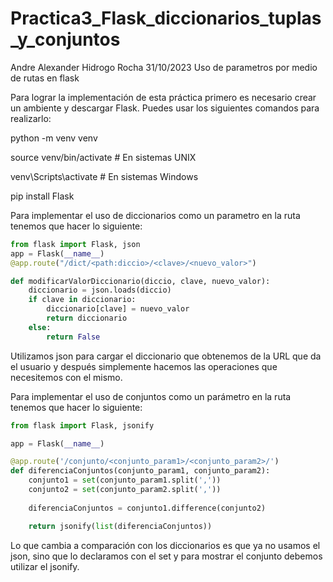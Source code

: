 # Practica3_Flask_diccionarios_tuplas_y_conjuntos
Andre Alexander Hidrogo Rocha 31/10/2023 Uso de parametros por medio de rutas en flask

Para lograr la implementación de esta práctica primero es necesario crear un ambiente y descargar Flask. 
Puedes usar los siguientes comandos para realizarlo:

python -m venv venv


source venv/bin/activate  # En sistemas UNIX

venv\Scripts\activate  # En sistemas Windows


pip install Flask

Para implementar el uso de diccionarios como un parametro en la ruta tenemos que hacer lo siguiente:

```python
from flask import Flask, json
app = Flask(__name__)
@app.route("/dict/<path:diccio>/<clave>/<nuevo_valor>")

def modificarValorDiccionario(diccio, clave, nuevo_valor):
    diccionario = json.loads(diccio)
    if clave in diccionario:
        diccionario[clave] = nuevo_valor
        return diccionario
    else:
        return False

```
Utilizamos json para cargar el diccionario que obtenemos de la URL que da el usuario y después simplemente hacemos las operaciones que necesitemos con el mismo.


Para implementar el uso de conjuntos como un parámetro en la ruta tenemos que hacer lo siguiente:

```python
from flask import Flask, jsonify

app = Flask(__name__)

@app.route('/conjunto/<conjunto_param1>/<conjunto_param2>/')
def diferenciaConjuntos(conjunto_param1, conjunto_param2):
    conjunto1 = set(conjunto_param1.split(','))
    conjunto2 = set(conjunto_param2.split(','))
    
    diferenciaConjuntos = conjunto1.difference(conjunto2)

    return jsonify(list(diferenciaConjuntos))
```
Lo que cambia a comparación con los diccionarios es que ya no usamos el json, sino que lo declaramos con el set y para mostrar el conjunto debemos utilizar el jsonify.


